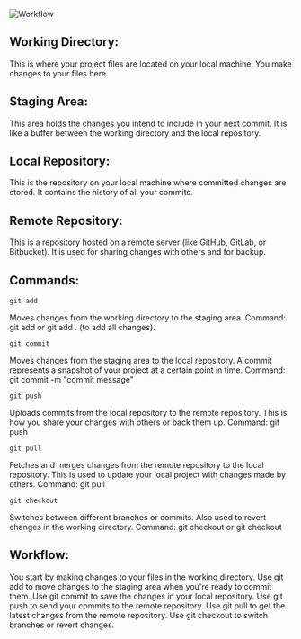 ![Workflow](https://github.com/user-attachments/assets/3baa6d5f-4c4b-4a16-9463-917e56bfa6dc)

## Working Directory:
This is where your project files are located on your local machine.
You make changes to your files here.

## Staging Area:
This area holds the changes you intend to include in your next commit.
It is like a buffer between the working directory and the local repository.

## Local Repository:
This is the repository on your local machine where committed changes are stored.
It contains the history of all your commits.

## Remote Repository:
This is a repository hosted on a remote server (like GitHub, GitLab, or Bitbucket).
It is used for sharing changes with others and for backup.

## Commands:
    git add
Moves changes from the working directory to the staging area.
Command: git add <file> or git add . (to add all changes).

    git commit
Moves changes from the staging area to the local repository.
A commit represents a snapshot of your project at a certain point in time.
Command: git commit -m "commit message"
    
    git push
Uploads commits from the local repository to the remote repository.
This is how you share your changes with others or back them up.
Command: git push <remote> <branch>
    
    git pull
Fetches and merges changes from the remote repository to the local repository.
This is used to update your local project with changes made by others.
Command: git pull <remote> <branch>
    
    git checkout
Switches between different branches or commits.
Also used to revert changes in the working directory.
Command: git checkout <branch> or git checkout <commit>

## Workflow:
You start by making changes to your files in the working directory.
Use git add to move changes to the staging area when you're ready to commit them.
Use git commit to save the changes in your local repository.
Use git push to send your commits to the remote repository.
Use git pull to get the latest changes from the remote repository.
Use git checkout to switch branches or revert changes.
